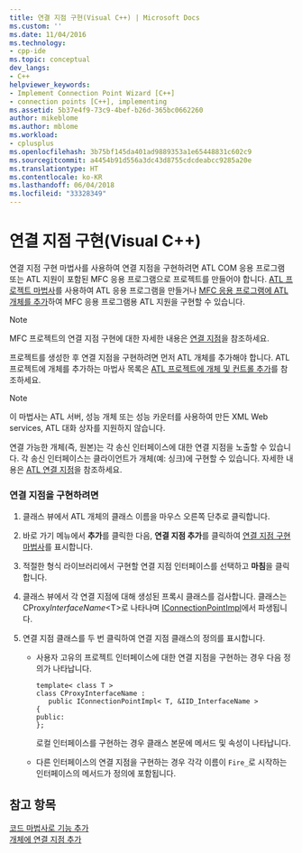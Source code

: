 ```yaml
---
title: 연결 지점 구현(Visual C++) | Microsoft Docs
ms.custom: ''
ms.date: 11/04/2016
ms.technology:
- cpp-ide
ms.topic: conceptual
dev_langs:
- C++
helpviewer_keywords:
- Implement Connection Point Wizard [C++]
- connection points [C++], implementing
ms.assetid: 5b37e4f9-73c9-4bef-b26d-365bc0662260
author: mikeblome
ms.author: mblome
ms.workload:
- cplusplus
ms.openlocfilehash: 3b75bf145da401ad9889353a1e65448831c602c9
ms.sourcegitcommit: a4454b91d556a3dc43d8755cdcdeabcc9285a20e
ms.translationtype: HT
ms.contentlocale: ko-KR
ms.lasthandoff: 06/04/2018
ms.locfileid: "33328349"
---
```

# <a name="implementing-a-connection-point-visual-c"></a>연결 지점 구현(Visual C++)
연결 지점 구현 마법사를 사용하여 연결 지점을 구현하려면 ATL COM 응용 프로그램 또는 ATL 지원이 포함된 MFC 응용 프로그램으로 프로젝트를 만들어야 합니다. [ATL 프로젝트 마법사](../atl/reference/atl-project-wizard.md)를 사용하여 ATL 응용 프로그램을 만들거나 [MFC 응용 프로그램에 ATL 개체를 추가](../mfc/reference/adding-atl-support-to-your-mfc-project.md)하여 MFC 응용 프로그램용 ATL 지원을 구현할 수 있습니다.  
  
> [!NOTE]
>  MFC 프로젝트의 연결 지점 구현에 대한 자세한 내용은 [연결 지점](../mfc/connection-points.md)을 참조하세요.  
  
 프로젝트를 생성한 후 연결 지점을 구현하려면 먼저 ATL 개체를 추가해야 합니다. ATL 프로젝트에 개체를 추가하는 마법사 목록은 [ATL 프로젝트에 개체 및 컨트롤 추가](../atl/reference/adding-objects-and-controls-to-an-atl-project.md)를 참조하세요.  
  
> [!NOTE]
>  이 마법사는 ATL 서버, 성능 개체 또는 성능 카운터를 사용하여 만든 XML Web services, ATL 대화 상자를 지원하지 않습니다.  
  
 연결 가능한 개체(즉, 원본)는 각 송신 인터페이스에 대한 연결 지점을 노출할 수 있습니다. 각 송신 인터페이스는 클라이언트가 개체(예: 싱크)에 구현할 수 있습니다. 자세한 내용은 [ATL 연결 지점](../atl/atl-connection-points.md)을 참조하세요.  
  
### <a name="to-implement-a-connection-point"></a>연결 지점을 구현하려면  
  
1.  클래스 뷰에서 ATL 개체의 클래스 이름을 마우스 오른쪽 단추로 클릭합니다.  
  
2.  바로 가기 메뉴에서 **추가**를 클릭한 다음, **연결 지점 추가**를 클릭하여 [연결 지점 구현 마법사](../ide/implement-connection-point-wizard.md)를 표시합니다.  
  
3.  적절한 형식 라이브러리에서 구현할 연결 지점 인터페이스를 선택하고 **마침**을 클릭합니다.  
  
4.  클래스 뷰에서 각 연결 지점에 대해 생성된 프록시 클래스를 검사합니다. 클래스는 CProxy*InterfaceName*\<T>로 나타나며 [IConnectionPointImpl](../atl/reference/iconnectionpointimpl-class.md)에서 파생됩니다.  
  
5.  연결 지점 클래스를 두 번 클릭하여 연결 지점 클래스의 정의를 표시합니다.  
  
    -   사용자 고유의 프로젝트 인터페이스에 대한 연결 지점을 구현하는 경우 다음 정의가 나타납니다.  
  
        ```  
        template< class T >  
        class CProxyInterfaceName :  
           public IConnectionPointImpl< T, &IID_InterfaceName >  
        {  
        public:  
        };  
        ```  
  
         로컬 인터페이스를 구현하는 경우 클래스 본문에 메서드 및 속성이 나타납니다.  
  
    -   다른 인터페이스의 연결 지점을 구현하는 경우 각각 이름이 `Fire_`로 시작하는 인터페이스의 메서드가 정의에 포함됩니다.  
  
## <a name="see-also"></a>참고 항목  
 [코드 마법사로 기능 추가](../ide/adding-functionality-with-code-wizards-cpp.md)   
 [개체에 연결 지점 추가](../atl/adding-connection-points-to-an-object.md)